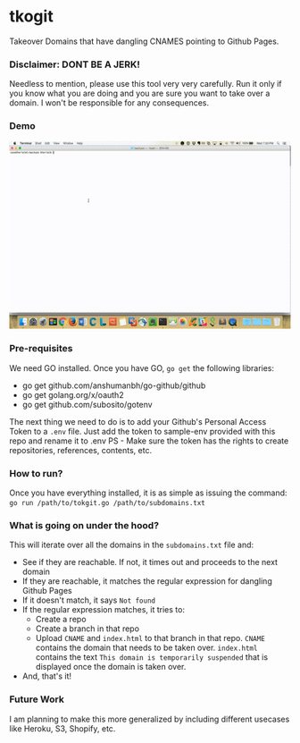 # tkogit

Takeover Domains that have dangling CNAMES pointing to Github Pages. 


### Disclaimer: DONT BE A JERK! 

Needless to mention, please use this tool very very carefully. Run it only if you know what you are doing and you are sure you want to take over a domain. I won't be responsible for any consequences. 


### Demo

![Demo](/imgs/out.gif)


### Pre-requisites

We need GO installed. Once you have GO, `go get` the following libraries:
* go get github.com/anshumanbh/go-github/github
* go get golang.org/x/oauth2
* go get github.com/subosito/gotenv

The next thing we need to do is to add your Github's Personal Access Token to a `.env` file.
Just add the token to sample-env provided with this repo and rename it to .env
PS - Make sure the token has the rights to create repositories, references, contents, etc.  


### How to run?

Once you have everything installed, it is as simple as issuing the command:
`go run /path/to/tokgit.go /path/to/subdomains.txt`


### What is going on under the hood?

This will iterate over all the domains in the `subdomains.txt` file and:
* See if they are reachable. If not, it times out and proceeds to the next domain
* If they are reachable, it matches the regular expression for dangling Github Pages
* If it doesn't match, it says `Not found`
* If the regular expression matches, it tries to:
	* Create a repo
	* Create a branch in that repo
	* Upload `CNAME` and `index.html` to that branch in that repo. `CNAME` contains the domain that needs to be taken over. `index.html` contains the text `This domain is temporarily suspended` that is displayed once the domain is taken over. 
* And, that's it! 


### Future Work

I am planning to make this more generalized by including different usecases like Heroku, S3, Shopify, etc. 

